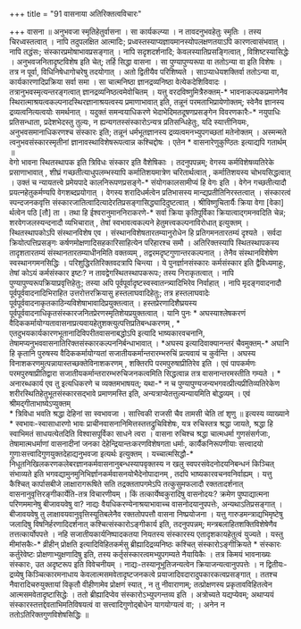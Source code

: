 +++
title = "91 वासनाया अतिरिक्तत्वविचारः"

+++
वासना ॥ अनुभवजा स्मृतिहेतुर्वासना । सा कार्यकल्प्या । न तावदनुभवहेतुः स्मृतिः । तस्य चिरध्वस्तत्वात् । नापि तदुपलक्षित आत्मादिः; प्रध्वस्तस्याप्यज्ञायमानस्योपलक्षणतयाऽपि कारणत्वासंभवात् । नापि तद्धंसः; संस्कारप्रमोषाभावप्रसङ्गात् । नापि सदृशदर्शनादि; केवलस्यातिप्रसङ्गित्वात् , विशिष्टस्यासिद्धेः । अनुभवजनितादृष्टविशेष इति चेत्; तर्हि सिद्धा वासना । सा पुण्यापुण्यरूपा वा ततोऽन्या वा इति विशेषः । तत्र न पूर्वा, विधिनिषेधागोचरेषु तदयोगात् । अतो द्वितीयैव परिशिष्यते । साऽप्याधेयशक्तिर्वा ततोऽन्या वा, कार्यकारणादिप्रक्रिया सर्वा समा । सा चात्मनिष्ठा ज्ञानद्रव्यनिष्ठा वेत्येकदेशिविवादः । तत्रानुभवस्मृत्यन्तरङ्गत्वात् ज्ञानद्रव्यनिष्ठत्वमेवोचितम् । यत्तु वरदविष्णुमित्रैरुक्तम्-\* भावनाकल्पकप्रमाणेनैव स्थिरात्माश्रयत्वकल्पनादस्थिरज्ञानाश्रयत्वस्य प्रमाणाभावात् इति, तन्नूनं परमताभिप्रायेणोक्तम्; स्वेनैव ज्ञानस्य द्रव्यत्वनित्यत्वयोः समर्थनात् । यदुक्तं समन्वयाधिकरणे भेदाभेदिमतदूषणप्रसङ्गेन विवरणकारैः-\* नयुपाधिः प्रतिसन्धाता, प्रदेशभेदस्तु तुल्यः, न ह्यन्यगतस्संस्कारोऽन्यत्र प्रतिसन्धिहेतुः, यदि स्यात्तीनियमः, अनुभवसमानाधिकरणश्च संस्कारः इति; तन्नूनं धर्मभूतज्ञानस्य द्रव्यत्वमनभ्युपगच्छतां मतेनोक्तम् । अस्मन्मते त्वनुभवसंस्कारस्मृतीनां ज्ञानावस्थाविशेषरूपत्वान्न कश्चिद्दोषः । एतेन \* वासनारेणुकुण्ठितः इत्याद्यपि गतार्थम् ॥  
वेगो भावना स्थितस्थापक इति त्रिविधः संस्कार इति वैशेषिकाः । तदनुपपन्नम्; वेगस्य कर्मविशेषव्यतिरेके प्रसाणाभावात् , शीघ्रं गच्छतीत्याधुपलम्भस्यापि कर्मातिशयमात्रेण चरितार्थत्वात् , कर्मातिशयस्य चोभयसिद्धत्वात् । उक्तं च न्यायतत्त्वे प्रमेयपादे कालनिरूपणप्रसङ्गे-\* संयोगकालसामीप्यं हि वेगः इति । वेगेन गच्छतीत्यादौ प्रयत्नहेतुकर्मण्यपि वेगशब्दप्रयोगात् । वेगस्य शरादिधर्मत्वेन प्रतिभासस्य मान्द्यप्रतीतिनिरस्तत्वात् । संस्कारत्वं स्पन्दजनकवृत्ति संस्कारजातित्वादित्यादेरतिप्रसङ्गासिद्ध्यादिदुष्टत्वात् । श्रीविष्णुचितार्यैः क्रिया वेगा [वेका] र्थत्वेन पठि [तौ] ता । तथा हि ईश्वरानुमाननिराकरणे-\* सर्वा क्रिया कृतिपूर्विका क्रियात्वाद्गमनवदिति चेन्न; शरवेगजलस्यन्दनादौ व्यभिचारात् , तेषां स्वभावत्वकल्पने हेतुमत्त्वकल्पनाविरोधात् इत्युक्तम् । स्थितस्थापकोऽपि संस्थानविशेष एव । संस्थानविशेषतारतम्यानुरोधेन हि प्रतिगमनतारतम्यं दृश्यते । सर्वदा क्रियोत्पत्तिप्रसङ्गः कर्षणमोक्षणादिसहकारिसाहित्येन परिहारश्च समौ । अतिरिक्तस्यापि स्थितस्थापकस्य तादृशतारतम्यं संस्थानतारतम्याधीनमिति वक्तव्यम् , तद्वरमदृष्टगुणान्तरकल्पनात् । तेनैव संस्थानविशेषेण स्वस्थानगमनसिद्धिः । परिशुद्धिरतिरिक्तवदत्रापि चिन्त्या । ये पुनर्ज्ञानसंस्कारः कर्मसंस्कार इति द्वैविध्यमाहुः, तेषां कोऽयं कर्मसंस्कार इष्टः? न तावद्वेगस्थितस्थापकरूपः; तस्य निराकृतत्वात् । नापि पुण्यापुण्यरूपक्रियाप्रवृत्तिहेतुः; तस्या अपि पूर्वपूर्वादृष्टस्वस्वातन्त्र्यादिभिरेव निर्वाहात् । नापि मृदङ्गवादनादौ पूर्वपूर्ववादनादिभिराहित उत्तरोत्तरक्रियासु हस्तलाघवादिहेतुः; तत्र हस्तलाघवादेः पूर्वपूर्ववादनाकृतकाठिन्यविशेषाभावादिप्रयुक्तत्वात् । हस्तप्रेरणादिशैघ्रयस्य पूर्वपूर्ववादनाधिकृतसंस्कारजनितप्रेरणस्मृतिशेयप्रयुक्तत्वात् । यानि पुनः \* अघस्याश्लेषकरणं वैदिककर्मायोग्यतावासनाप्रत्यवायहेतुशक्त्युत्पत्तिप्रतिबन्धकरणम् , \* एतदुभयकार्यकारणभूतानादिविपरीतवासनाबद्धोऽपि इत्यादि भाष्यकारवचनानि, तेषामप्यनुभववासनातिरिक्तसंस्कारकल्पननिर्बन्धाभावात् । \*अघस्य इत्यादिवाक्यानन्तरं चैवमुक्तम्-\* अघानि हि कृतानि पुरुषस्य वैदिककर्मायोग्यतां सजातीयकर्मान्तरारम्भरुचिं प्रत्यवायं च कुर्वन्ति । अघस्य विनाशकरणमुत्पन्नायास्तच्छक्तेविनाशकरणम् , शक्तिरपि परमपुरुषाप्रीतिरेव इति । एवं पापकर्मणः परमपुरुषाप्रीतिद्वारा सजातीयकर्मान्तरारम्भरुचिजनकत्वमिति सिद्धत्वान्न तत्र वासनान्तरमस्तीति गम्यते । \* अनारब्धकार्य एव तु इत्यधिकरणे च व्यक्तमभाषयत्; यथा-\* न च पुण्यापुण्यजन्यभगवत्प्रीत्यप्रीतिव्यतिरेकेण शरीरस्थितिहेतुभूतसंस्कारसद्भावे प्रमाणमस्ति इति, अन्यत्राप्येतत्तुल्यन्यायमिति बोद्धव्यम् । एवं श्रीमद्गीताभाष्येऽप्युक्तम्  
\* त्रिविधा भवति श्रद्धा देहिनां सा स्वभावजा । सात्त्विकी राजसी चैव तामसी चेति तां शृणु ॥ इत्यस्य व्याख्याने \* स्वभावः-स्वासाधारणो भावः प्राचीनवासनानिमित्तस्तत्तद्रुचिविशेषः, यत्र रुचिस्तत्र श्रद्धा जायते, श्रद्धा हि स्वाभिमतं साधयत्येतदिति विश्वासपूर्विका साधने त्वरा । वासना रुचिश्च श्रद्धा चात्मधर्मा गुणसंसर्गजाः, तेषामात्मधर्माणां वासनादीनां जनका देहेन्द्रियान्तःकरणविशेषगता धर्माः, कार्यैकनिरूपणीयाः सत्त्वादयो गुणाःसत्त्वादिगुणयुक्तदेहाद्यनुभवजा इत्यर्थः इत्युक्तम् । यच्चात्मसिद्धौ-\* निधूतनिखिलकरणकलेबरज्ञानकर्मवासनानुबन्धस्यापवृक्तस्य न खलु स्वपरसंवेदनोदयनिबन्धनं किञ्चित् संभाव्यते इति भगवद्यामुनमुनिभिर्ज्ञानकर्मवासनयोभैदेनोपादानम् , तदपि भाष्यकारवचनवनिर्वाह्यम् । यत्तु कैश्चित् कार्पासबीजे लाक्षारागरूषिते सति तद्रक्ततापगमेऽपि तत्कुसुमफलादौ रक्ततादर्शनात् वासनानुवृत्तिरङ्गीकार्येति-तत्र विचारणीयम् । किं तत्कार्येष्वकुरादिषु वासनोदयः? क्रमेण पुष्पाद्यात्मना परिणममानेषु बीजावयवेषु वा? नाद्यः वैयधिकरण्येनाश्रयाभावाच्च वासनोदयानुपपत्तेः, अन्यथाऽतिप्रसङ्गात् । बीजावयवेषु तु लाक्षावयवानुवृत्तिस्यूतिबलेनैव रक्ततोपपत्तौ वासना निष्प्रयोजना । यत्तु गारुडमन्त्राद्यभिमृष्टेषु जलादिषु विषनिर्हरणादिदर्शनात् कश्चित्संस्कारोऽङ्गीकार्य इति, तदनुपपन्नम्; मन्त्रबलाहितशक्तिविशेषेणैव तत्तत्कार्योपपत्ते । नहि सजातीयकार्यनिष्पादकतया नियतस्य संस्कारस्य एतादृशकायहेतुत्वं युज्यते । यस्तु मीमांसकैः-\* व्रीहीन् प्रोक्षति इत्यादिविहितकर्मसु ब्रीह्यादिद्रव्यनिष्ठः कश्चित् संस्कारोऽङ्गीक्रियते \* संस्कारः कर्तुरेवेष्टः प्रोक्षणाभ्युक्षणादिषु इति, तस्य कर्तृसंस्कारत्वमभ्युपगम्यते नैयायिकैः । तत्र किमयं भावनाख्यः संस्कारः, उत अदृष्टरूप इति विवेचनीयम् । नाद्यः-तस्यानूभूतिजन्यत्वेन क्रियाजन्यत्वानुपपत्तेः । न द्वितीयः-द्रव्येषु किञ्चित्कारमनाधाय केवलात्मसमवेतादृष्टजनकत्वे प्रयाजादिवदारादुपकारकत्वप्रसङ्गात् । ततश्च नैवारादिचरुयुक्तायां विकृतौ वीहीणामेव प्रोक्षणं स्यात् , न तु नीवाराणाम्; तत्प्रोक्षणस्य प्रकृतावविहितत्वेन आत्मसमवेतादृष्टासिद्धेः । ततो ब्रीह्यादिप्वेव संस्कारोऽभ्युपगन्तव्य इति । अत्रोच्यते यद्यप्येवम्; अथाप्ययं संस्कारस्तत्तद्देवताभिमतिविषयत्वं वा सत्त्वादिगुणोद्बोधेन यागयोग्यत्वं वा; । अनेन न ततोऽतिरिक्तगुणविशेषसिद्धिः ॥